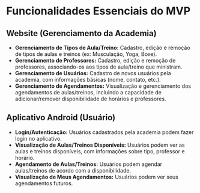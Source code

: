 
# Funcionalidades Essenciais do MVP

## Website (Gerenciamento da Academia)

*   **Gerenciamento de Tipos de Aula/Treino:** Cadastro, edição e remoção de tipos de aulas e treinos (ex: Musculação, Yoga, Boxe).
*   **Gerenciamento de Professores:** Cadastro, edição e remoção de professores, associando-os aos tipos de aula/treino que ministram.
*   **Gerenciamento de Usuários:** Cadastro de novos usuários pela academia, com informações básicas (nome, contato, etc.).
*   **Gerenciamento de Agendamentos:** Visualização e gerenciamento dos agendamentos de aulas/treinos, incluindo a capacidade de adicionar/remover disponibilidade de horários e professores.

## Aplicativo Android (Usuário)

*   **Login/Autenticação:** Usuários cadastrados pela academia podem fazer login no aplicativo.
*   **Visualização de Aulas/Treinos Disponíveis:** Usuários podem ver as aulas e treinos disponíveis, com informações sobre tipo, professor e horário.
*   **Agendamento de Aulas/Treinos:** Usuários podem agendar aulas/treinos de acordo com a disponibilidade.
*   **Visualização de Meus Agendamentos:** Usuários podem ver seus agendamentos futuros.


